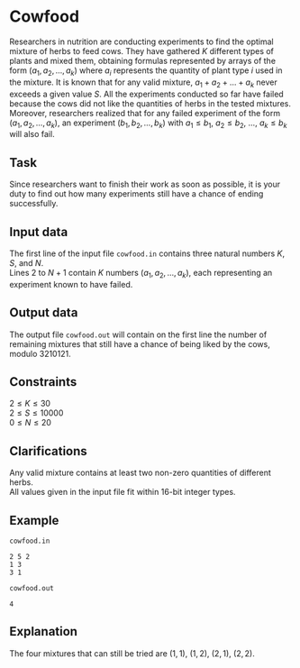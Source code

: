 # Cowfood

Researchers in nutrition are conducting experiments to find the optimal mixture of herbs to feed cows. They have gathered $K$ different types of plants and mixed them, obtaining formulas represented by arrays of the form $(a_1, a_2, \dots, a_k)$ where $a_i$ represents the quantity of plant type $i$ used in the mixture. It is known that for any valid mixture, $a_1 + a_2 + \dots + a_k$ never exceeds a given value $S$. All the experiments conducted so far have failed because the cows did not like the quantities of herbs in the tested mixtures. Moreover, researchers realized that for any failed experiment of the form $(a_1, a_2, \dots, a_k)$, an experiment $(b_1, b_2, \dots, b_k)$ with $a_1 \leq b_1$, $a_2 \leq b_2$, $\dots$, $a_k \leq b_k$ will also fail.

## Task

Since researchers want to finish their work as soon as possible, it is your duty to find out how many experiments still have a chance of ending successfully.

## Input data

The first line of the input file `cowfood.in` contains three natural numbers $K$, $S$, and $N$.  
Lines 2 to $N + 1$ contain $K$ numbers $(a_1, a_2, \dots, a_k)$, each representing an experiment known to have failed.

## Output data

The output file `cowfood.out` will contain on the first line the number of remaining mixtures that still have a chance of being liked by the cows, modulo $3210121$.

## Constraints

$2 \leq K \leq 30$  
$2 \leq S \leq 10000$  
$0 \leq N \leq 20$  

## Clarifications

Any valid mixture contains at least two non-zero quantities of different herbs.  
All values given in the input file fit within 16-bit integer types.

## Example

`cowfood.in`  
```
2 5 2 
1 3 
3 1 
```

`cowfood.out`  
```
4 
```

## Explanation

The four mixtures that can still be tried are $(1, 1)$, $(1, 2)$, $(2, 1)$, $(2, 2)$.